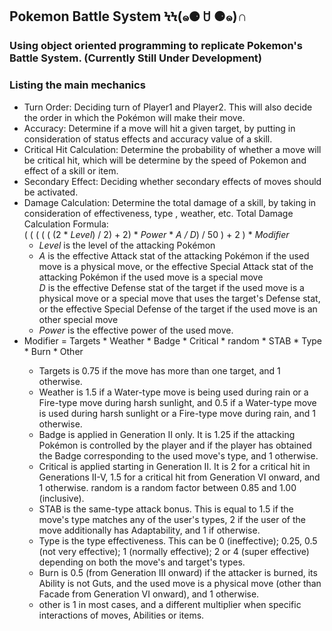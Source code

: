 <h2>Pokemon Battle System ϞϞ(๑⚈ ꇴ ⚈๑)∩</h2>
<h3>Using object oriented programming to replicate Pokemon's Battle System. (Currently Still Under Development)<h3>
<h3> Listing the main mechanics </h3>
<ul>
    <li>Turn Order: Deciding turn of Player1 and Player2. This will also decide the order in which the Pokémon will make their move.</li>
    <li>Accuracy: Determine if a move will hit a given target, by putting in consideration of status effects and accuracy value of a skill. </li>
    <li>Critical Hit Calculation: Determine the probability of whether a move will be critical hit, which will be determine by the speed of        
    Pokemon and effect of a skill or item. </li>
    <li>Secondary Effect: Deciding whether secondary effects of moves should be activated.</li>
    <li>Damage Calculation: Determine the total damage of a skill, by taking in consideration of effectiveness, type , weather, etc.
        Total Damage Calculation Formula: <br>
        ( ( ( ( ( (2 * <i>Level</i>) / 2) + 2) * <i>Power</i> * <i>A / D</i>) / 50 )  + 2 )  * <i>Modifier</i><br>
        <ul>
            <li><i>Level</i> is the level of the attacking Pokémon </li>
            <li><i>A</i>  is the effective Attack stat of the attacking Pokémon if the used move is a physical move, or the effective Special           
                        Attack stat of the attacking Pokémon if the used move is a special move </li>
            </li><i>D</i> is the effective Defense stat of the target if the used move is a physical move or a special move that uses the                    
                    target's Defense stat, or the effective Special Defense of the target if the used move is an other special move </li>
            <li><i>Power</i> is the effective power of the used move. </li> 
        </ul>
    </li>
    <li>Modifier = Targets  * Weather * Badge * Critical * random * STAB * Type * Burn * Other</li>
        <ul>
            <li>Targets is 0.75 if the move has more than one target, and 1 otherwise.</li>
            <li>Weather is 1.5 if a Water-type move is being used during rain or a Fire-type move during harsh sunlight, and 0.5 if a Water-type move is used during harsh sunlight or a Fire-type move during rain, and 1 otherwise.</li>
            <li>Badge is applied in Generation II only. It is 1.25 if the attacking Pokémon is controlled by the player and if the player has obtained the Badge corresponding to the used move's type, and 1 otherwise.</li>
            <li>Critical is applied starting in Generation II. It is 2 for a critical hit in Generations II-V, 1.5 for a critical hit from Generation VI onward, and 1 otherwise.
            random is a random factor between 0.85 and 1.00 (inclusive).</li>
            <li>STAB is the same-type attack bonus. This is equal to 1.5 if the move's type matches any of the user's types, 2 if the user of the move additionally has Adaptability, and 1 if otherwise.</li>
            <li>Type is the type effectiveness. This can be 0 (ineffective); 0.25, 0.5 (not very effective); 1 (normally effective); 2 or 4 (super effective) depending on both the move's and target's types.</li>
            <li>Burn is 0.5 (from Generation III onward) if the attacker is burned, its Ability is not Guts, and the used move is a physical move (other than Facade from Generation VI onward), and 1 otherwise.</li>
            <li>other is 1 in most cases, and a different multiplier when specific interactions of moves, Abilities or items.</li>
        </ul>

</ul>
